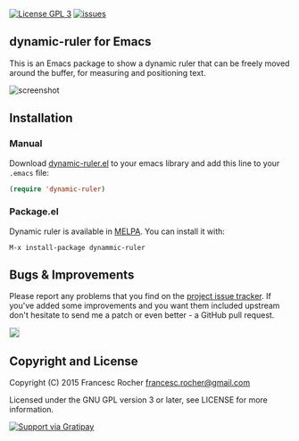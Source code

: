[![License GPL 3](http://img.shields.io/badge/license-GPL3-red.svg)](http://www.gnu.org/licenses/gpl-3.0.txt)
[![issues](http://img.shields.io/github/issues/rocher/dynamic-ruler.svg)](https://github.com/rocher/dynamic-ruler/issues)

## dynamic-ruler for Emacs ##

This is an Emacs package to show a dynamic ruler that can be freely
moved around the buffer, for measuring and positioning text.

![screenshot](https://raw.githubusercontent.com/rocher/dynamic-ruler/master/dynamic-ruler.gif)

## Installation ##

### Manual ###

Download
[dynamic-ruler.el](https://raw.gitusercontent.com/rocher/dynamic-ruler/masterldyanmic-ruler.el)
to your emacs library and add this line to your `.emacs` file:

```lisp
(require 'dynamic-ruler)
```

### Package.el ###

Dynamic ruler is available in [MELPA](http://melpa.org). You can
install it with:

`M-x install-package dynammic-ruler`


## Bugs & Improvements ##

Please report any problems that you find on the
[project issue tracker](https://github.com/rocher/dynamic-ruler/issues). If
you've added some improvements and you want them included upstream
don't hesitate to send me a patch or even better - a GitHub pull
request.

<img style="border:solid 1px #ccc" src="https://raw.githubusercontent.com/rocher/dynamic-ruler/master/dynamic-ruler-vertical.gif" />

## Copyright and License ##

Copyright (C) 2015 Francesc Rocher francesc.rocher@gmail.com

Licensed under the GNU GPL version 3 or later, see LICENSE for more
information.

[![Support via Gratipay](https://cdn.rawgit.com/gratipay/gratipay-badge/2.3.0/dist/gratipay.png)](https://gratipay.com/rocher/)
